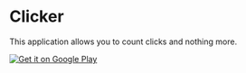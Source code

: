 # Clicker

This application allows you to count clicks and nothing more.

<a href='https://play.google.com/store/apps/details?id=com.rollncode.clicker&pcampaignid=MKT-Other-global-all-co-prtnr-py-PartBadge-Mar2515-1'><img alt='Get it on Google Play' src='https://play.google.com/intl/en_us/badges/images/generic/en_badge_web_generic.png'/></a>
